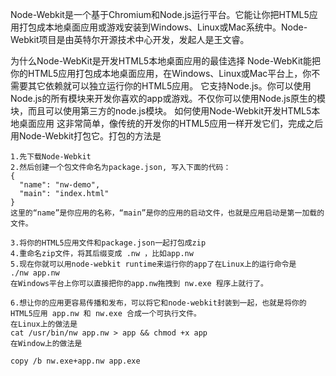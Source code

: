 Node-Webkit是一个基于Chromium和Node.js运行平台。它能让你把HTML5应用打包成本地桌面应用或游戏安装到Windows、Linux或Mac系统中。Node-Webkit项目是由英特尔开源技术中心开发，发起人是王文睿。

为什么Node-WebKit是开发HTML5本地桌面应用的最佳选择
Node-WebKit能把你的HTML5应用打包成本地桌面应用，在Windows、Linux或Mac平台上，你不需要其它依赖就可以独立运行你的HTML5应用。
它支持Node.js。你可以使用Node.js的所有模块来开发你喜欢的app或游戏。不仅你可以使用Node.js原生的模块，而且可以使用第三方的node.js模块。
如何使用Node-Webkit开发HTML5本地桌面应用
这非常简单，像传统的开发你的HTML5应用一样开发它们，完成之后用Node-Webkit打包它。打包的方法是
```
1.先下载Node-Webkit
2.然后创建一个包文件命名为package.json, 写入下面的代码：
{
  "name": "nw-demo",
  "main": "index.html"
}
这里的“name”是你应用的名称，“main”是你的应用的启动文件，也就是应用启动是第一加载的文件。

3.将你的HTML5应用文件和package.json一起打包成zip
4.重命名zip文件，将其后缀变成 .nw ，比如app.nw
5.现在你就可以用node-webkit runtime来运行你的app了在Linux上的运行命令是
./nw app.nw
在Windows平台上你可以直接把你的app.nw拖拽到 nw.exe 程序上就行了。

6.想让你的应用更容易传播和发布，可以将它和node-webkit封装到一起，也就是将你的HTML5应用 app.nw 和 nw.exe 合成一个可执行文件。
在Linux上的做法是
cat /usr/bin/nw app.nw > app && chmod +x app
在Window上的做法是

copy /b nw.exe+app.nw app.exe
```
